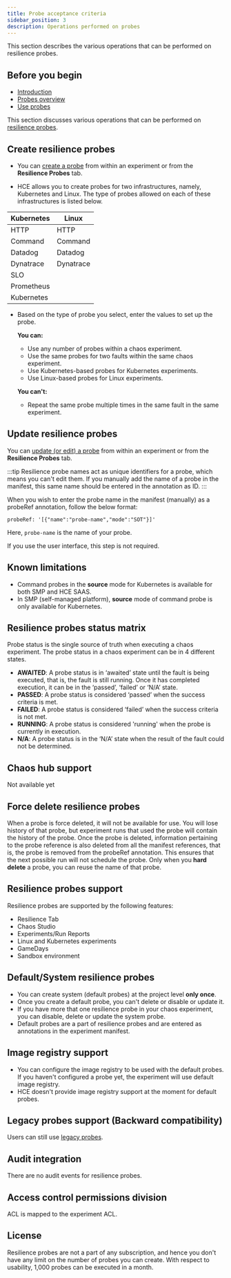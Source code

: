 ```yaml
---
title: Probe acceptance criteria
sidebar_position: 3
description: Operations performed on probes
---
```


This section describes the various operations that can be performed on resilience probes.

## Before you begin

- [Introduction](/docs/chaos-engineering/technical-reference/resilience-probes/introduction.md)
- [Probes overview](../../configure-chaos-experiments/probes/overview.md)
- [Use probes](/docs/chaos-engineering/technical-reference/resilience-probes/use-probe.md)

This section discusses various operations that can be performed on [resilience probes](../../configure-chaos-experiments/probes/overview.md).

## Create resilience probes
* You can [create a probe](/docs/chaos-engineering/technical-reference/resilience-probes/use-probe#create-a-resilience-probe) from within an experiment or from the **Resilience Probes** tab.

* HCE allows you to create probes for two infrastructures, namely, Kubernetes and Linux. The type of probes allowed on each of these infrastructures is listed below.

| Kubernetes | Linux     |
|------------|-----------|
| HTTP       | HTTP      |
| Command    | Command   |
| Datadog    | Datadog   |
| Dynatrace  | Dynatrace |
| SLO        |           |
| Prometheus |           |
| Kubernetes |           |

* Based on the type of probe you select, enter the values to set up the probe.

	**You can:**
	- Use any number of probes within a chaos experiment.
	- Use the same probes for two faults within the same chaos experiment.
	- Use Kubernetes-based probes for Kubernetes experiments.
	- Use Linux-based probes for Linux experiments.

	**You can't:**
	- Repeat the same probe multiple times in the same fault in the same experiment.

## Update resilience probes
You can [update (or edit) a probe](/docs/chaos-engineering/technical-reference/resilience-probes/use-probe#edit-a-resilience-probe) from within an experiment or from the **Resilience Probes** tab.

:::tip
Resilience probe names act as unique identifiers for a probe, which means you can't edit them. If you manually add the name of a probe in the manifest, this same name should be entered in the annotation as ID. 
:::

When you wish to enter the probe name in the manifest (manually) as a probeRef annotation, follow the below format:

```
probeRef: '[{"name":"probe-name","mode":"SOT"}]'
```
Here, `probe-name` is the name of your probe.

If you use the user interface, this step is not required.

## Known limitations
* Command probes in the **source** mode for Kubernetes is available for both SMP and HCE SAAS.
* In SMP (self-managed platform), **source** mode of command probe is only available for Kubernetes.

## Resilience probes status matrix
Probe status is the single source of truth when executing a chaos experiment. The probe status in a chaos experiment can be in 4 different states.

- **AWAITED**: A probe status is in ‘awaited’ state until the fault is being executed, that is, the fault is still running. Once it has completed execution, it can be in the ‘passed’, ‘failed’ or ‘N/A’ state.
- **PASSED**: A probe status is considered ‘passed’ when the success criteria is met. 
- **FAILED**: A probe status is considered ‘failed’ when the success criteria is not met.
- **RUNNING**: A probe status is considered 'running' when the probe is currently in execution.
- **N/A**: A probe status is in the ‘N/A’ state when the result of the fault could not be determined.

## Chaos hub support

Not available yet

## Force delete resilience probes

When a probe is force deleted, it will not be available for use. You will lose history of that probe, but experiment runs that used the probe will contain the history of the probe.
Once the probe is deleted, information pertaining to the probe reference is also deleted from all the manifest references, that is, the probe is removed from the probeRef annotation. This ensures that the next possible run will not schedule the probe.
Only when you **hard delete** a probe, you can reuse the name of that probe. 

## Resilience probes support
Resilience probes are supported by the following features:
- Resilience Tab
- Chaos Studio
- Experiments/Run Reports
- Linux and Kubernetes experiments
- GameDays
- Sandbox environment

## Default/System resilience probes

- You can create system (default probes) at the project level **only once**. 
- Once you create a default probe, you can't delete or disable or update it.
- If you have more that one resilience probe in your chaos experiment, you can disable, delete or update the system probe. 
- Default probes are a part of resilience probes and are entered as annotations in the experiment manifest.

## Image registry support
- You can configure the image registry to be used with the default probes. If you haven't configured a probe yet, the experiment will use default image registry. 
- HCE doesn't provide image registry support at the moment for default probes.

## Legacy probes support (Backward compatibility)
Users can still use [legacy probes](/docs/chaos-engineering/technical-reference/probes/cmd-probe).

## Audit integration

There are no audit events for resilience probes.

## Access control permissions division

ACL is mapped to the experiment ACL. 

## License

Resilience probes are not a part of any subscription, and hence you don't have any limit on the number of probes you can create. With respect to usability, 1,000 probes can be executed in a month.